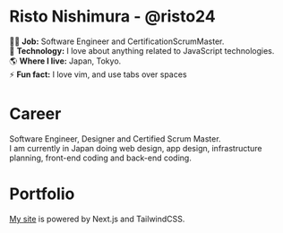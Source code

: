 # Risto Nishimura - @risto24
🧑‍💻 **Job:** Software Engineer and CertificationScrumMaster.</br>
🌱 **Technology:** I love about anything related to JavaScript technologies.</br>
🌎 **Where I live:** Japan, Tokyo.</br>
⚡ **Fun fact:** I love vim, and use tabs over spaces
  
# Career
Software Engineer, Designer and Certified Scrum Master.<br>
I am currently in Japan doing web design, app design, infrastructure planning, front-end coding and back-end coding.

# Portfolio
[My site](https://risto24.com) is powered by Next.js and TailwindCSS.<br>
